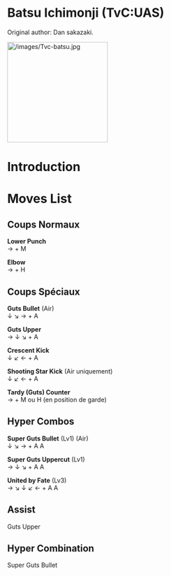 # Batsu Ichimonji (TvC:UAS)

Original author: Dan sakazaki.

<img src="/images/Tvc-batsu.jpg" title="/images/Tvc-batsu.jpg"
width="230" alt="/images/Tvc-batsu.jpg" />  

# Introduction

# Moves List

## Coups Normaux

**Lower Punch**  
→ + M

**Elbow**  
→ + H

## Coups Spéciaux

**Guts Bullet** (Air)  
↓ ↘ → + A

**Guts Upper**  
→ ↓ ↘ + A

**Crescent Kick**  
↓ ↙ ← + A

**Shooting Star Kick** (Air uniquement)  
↓ ↙ ← + A

**Tardy (Guts) Counter**  
→ + M ou H (en position de garde)

## Hyper Combos

**Super Guts Bullet** (Lv1) (Air)  
↓ ↘ → + A A

**Super Guts Uppercut** (Lv1)  
→ ↓ ↘ + A A

**United by Fate** (Lv3)  
→ ↘ ↓ ↙ ← + A A

## Assist

Guts Upper

## Hyper Combination

Super Guts Bullet
